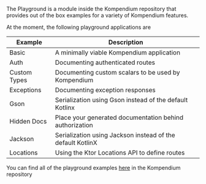 The Playground is a module inside the Kompendium repository that provides out of the box examples for a variety of
Kompendium features.

At the moment, the following playground applications are

| Example      | Description                                                |
|--------------|------------------------------------------------------------|
| Basic        | A minimally viable Kompendium application                  |
| Auth         | Documenting authenticated routes                           |
| Custom Types | Documenting custom scalars to be used by Kompendium        |
| Exceptions   | Documenting exception responses                            |
| Gson         | Serialization using Gson instead of the default Kotlinx    |
| Hidden Docs  | Place your generated documentation behind authorization    |
| Jackson      | Serialization using Jackson instead of the default KotlinX |
| Locations    | Using the Ktor Locations API to define routes              |

You can find all of the playground
examples [here](https://github.com/bkbnio/kompendium/tree/main/playground/src/main/kotlin/io/bkbn/kompendium/playground)
in the Kompendium repository
